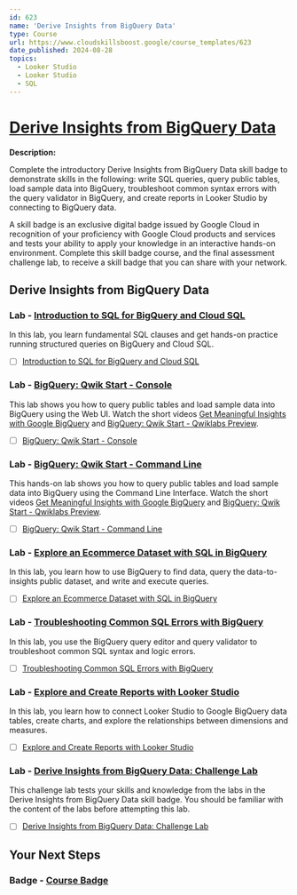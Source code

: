```yaml
---
id: 623
name: 'Derive Insights from BigQuery Data'
type: Course
url: https://www.cloudskillsboost.google/course_templates/623
date_published: 2024-08-28
topics:
  - Looker Studio
  - Looker Studio
  - SQL
---
```


# [Derive Insights from BigQuery Data](https://www.cloudskillsboost.google/course_templates/623)

**Description:**

Complete the introductory Derive Insights from BigQuery Data skill badge to demonstrate skills in the following: write SQL queries, query public tables, load sample data into BigQuery, troubleshoot common syntax errors with the query validator in BigQuery, and create reports in Looker Studio by connecting to BigQuery data.

A skill badge is an exclusive digital badge issued by Google Cloud in recognition of your proficiency with Google Cloud products and services and tests your ability to apply your knowledge in an interactive hands-on environment. Complete this skill badge course, and the final assessment challenge lab, to receive a skill badge that you can share with your network.

## Derive Insights from BigQuery Data

### Lab - [Introduction to SQL for BigQuery and Cloud SQL](https://www.cloudskillsboost.google/course_templates/623/labs/503669)

In this lab, you learn fundamental SQL clauses and get hands-on practice running structured queries on BigQuery and Cloud SQL.

* [ ] [Introduction to SQL for BigQuery and Cloud SQL](../labs/Introduction-to-SQL-for-BigQuery-and-Cloud-SQL.md)

### Lab - [BigQuery: Qwik Start - Console](https://www.cloudskillsboost.google/course_templates/623/labs/503670)

This lab shows you how to query public tables and load sample data into BigQuery using the Web UI. Watch the short videos <A HREF="https://youtu.be/rwZsPjCTkhw">Get Meaningful Insights with Google BigQuery</A> and <A HREF="https://youtu.be/dOpNxH64JIU">BigQuery: Qwik Start - Qwiklabs Preview</A>.

* [ ] [BigQuery: Qwik Start - Console](../labs/BigQuery-Qwik-Start-Console.md)

### Lab - [BigQuery: Qwik Start - Command Line](https://www.cloudskillsboost.google/course_templates/623/labs/503671)

This hands-on lab shows you how to query public tables and load sample data into BigQuery using the Command Line Interface. Watch the short videos <A HREF="https://youtu.be/m0rqccviLNM">Get Meaningful Insights with Google BigQuery</A> and <A HREF="https://youtu.be/dOpNxH64JIU">BigQuery: Qwik Start - Qwiklabs Preview</A>.

* [ ] [BigQuery: Qwik Start - Command Line](../labs/BigQuery-Qwik-Start-Command-Line.md)

### Lab - [Explore an Ecommerce Dataset with SQL in BigQuery](https://www.cloudskillsboost.google/course_templates/623/labs/503672)

In this lab, you learn how to use BigQuery to find data, query the data-to-insights public dataset, and write and execute queries.

* [ ] [Explore an Ecommerce Dataset with SQL in BigQuery](../labs/Explore-an-Ecommerce-Dataset-with-SQL-in-BigQuery.md)

### Lab - [Troubleshooting Common SQL Errors with BigQuery](https://www.cloudskillsboost.google/course_templates/623/labs/503673)

In this lab, you use the BigQuery query editor and query validator to troubleshoot common SQL syntax and logic errors.

* [ ] [Troubleshooting Common SQL Errors with BigQuery](../labs/Troubleshooting-Common-SQL-Errors-with-BigQuery.md)

### Lab - [Explore and Create Reports with Looker Studio](https://www.cloudskillsboost.google/course_templates/623/labs/503674)

In this lab, you learn how to connect Looker Studio to Google BigQuery data tables, create charts, and explore the relationships between dimensions and measures.


* [ ] [Explore and Create Reports with Looker Studio](../labs/Explore-and-Create-Reports-with-Looker-Studio.md)

### Lab - [Derive Insights from BigQuery Data: Challenge Lab](https://www.cloudskillsboost.google/course_templates/623/labs/503675)

This challenge lab tests your skills and knowledge from the labs in the Derive Insights from BigQuery Data skill badge. You should be familiar with the content of the labs before attempting this lab.

* [ ] [Derive Insights from BigQuery Data: Challenge Lab](../labs/Derive-Insights-from-BigQuery-Data-Challenge-Lab.md)

## Your Next Steps

### Badge - [Course Badge](https://www.cloudskillsboost.google)
